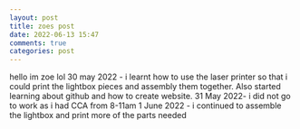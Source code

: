 ```yaml
---
layout: post
title: zoes post
date: 2022-06-13 15:47
comments: true
categories: post
---
```

hello im zoe lol
30 may 2022 - i learnt how to use the laser printer so that i could print the lightbox pieces and assembly them together. Also started learning about github and how to create website.
31 May 2022- i did not go to work as i had CCA from 8-11am 
1 June 2022 - i continued to assemble the lightbox and print more of the parts needed 
